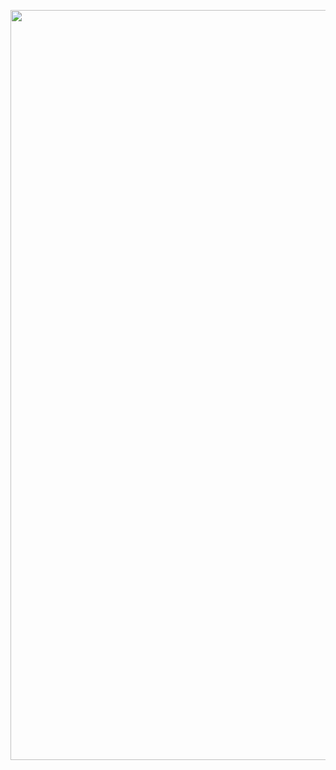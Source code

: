<p align="center">
  <img width=1200px src="https://media1.giphy.com/media/3ornk57KwDXf81rjWM/giphy.gif?cid=790b761100c0a3b50e591f2edb352d5866ff684f03ce3839" alt="Hello there." />
<p>
<!--
**cblanken/cblanken** is a ✨ _special_ ✨ repository because its `README.md` (this file) appears on your GitHub profile.

Here are some ideas to get you started:

- 🔭 I’m currently working on ...
- 🌱 I’m currently learning ...
- 👯 I’m looking to collaborate on ...
- 🤔 I’m looking for help with ...
- 💬 Ask me about ...
- 📫 How to reach me: ...
- 😄 Pronouns: ...
- ⚡ Fun fact: ...
-->
